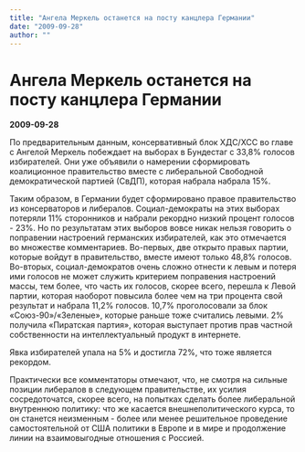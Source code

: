 ```yaml
---
title: "Ангела Меркель останется на посту канцлера Германии"
date: "2009-09-28"
author: ""
---
```


# Ангела Меркель останется на посту канцлера Германии

**2009-09-28** 

По предварительным данным, консервативный блок ХДС/ХСС во главе с Ангелой Меркель побеждает на выборах в Бундестаг с 33,8% голосов избирателей. Они уже объявили о намерении сформировать коалиционное правительство вместе с либеральной Свободной демократической партией (СвДП), которая набрала набрала 15%.

Таким образом, в Германии будет сформировано правое правительство из консерваторов и либералов. Социал-демократы на этих выборах потеряли 11% сторонников и набрали рекордно низкий процент голосов - 23%. Но по результатам этих выборов вовсе никак нельзя говорить о поправении настроений германских избирателей, как это отмечается во множестве комментариев. Во-первых, две открыто правых партии, которые войдут в правительство, вместе имеют только 48,8% голосов. Во-вторых, социал-демократов очень сложно отнести к левым и потеря ими голосов не может служить критерием поправения настроений массы, тем более, что часть их голосов, скорее всего, перешла к Левой партии, которая наоборот повысила более чем на три процента свой результат и набрала 11,2% голосов. 10,7% проголосовали за блок «Союз-90»/«Зеленые», которые раньше тоже считались левыми. 2% получила «Пиратская партия», которая выступает против прав частной собственности на интеллектуальный продукт в интернете.

Явка избирателей упала на 5% и достигла 72%, что тоже является рекордом.

Практически все комментаторы отмечают, что, не смотря на сильные позиции либералов в следующем правительстве, их усилия сосредоточатся, скорее всего, на попытках сделать более либеральной внутреннюю политику: что же касается внешнеполитического курса, то он станется неизменным - более или менее решительное проведение самостоятельной от США политики в Европе и в мире и продолжение линии на взаимовыгодные отношения с Россией.